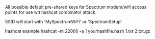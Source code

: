 All possible default pre-shared keys for Spectrum modem/wifi access points for use wit hashcat combinator attack.

SSID will start with 'MySpectrumWiFi' or 'SpectrumSetup'

hashcat example
hashcat -m 22000 -a 1 yourhashfile.hash 1.txt 2.txt.gz
